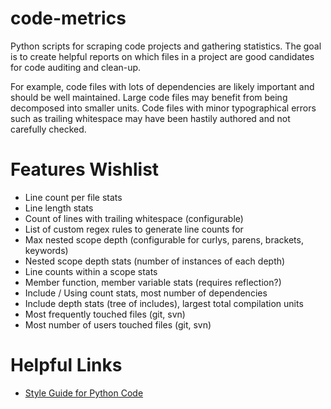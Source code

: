 # code-metrics

Python scripts for scraping code projects and gathering statistics. The goal is to create helpful reports on which files in a project are good candidates for code auditing and clean-up.

For example, code files with lots of dependencies are likely important and should be well maintained. Large code files may benefit from being decomposed into smaller units. Code files with minor typographical errors such as trailing whitespace may have been hastily authored and not carefully checked.

# Features Wishlist

* Line count per file stats
* Line length stats
* Count of lines with trailing whitespace (configurable)
* List of custom regex rules to generate line counts for
* Max nested scope depth (configurable for curlys, parens, brackets, keywords)
* Nested scope depth stats (number of instances of each depth)
* Line counts within a scope stats
* Member function, member variable stats (requires reflection?)
* Include / Using count stats, most number of dependencies
* Include depth stats (tree of includes), largest total compilation units
* Most frequently touched files (git, svn)
* Most number of users touched files (git, svn)

# Helpful Links

* [Style Guide for Python Code](https://www.python.org/dev/peps/pep-0008/)
